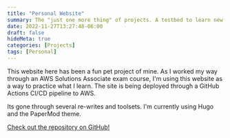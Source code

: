 ```yaml
---
title: "Personal Website"
summary: The "just one more thing" of projects. A testbed to learn new tooling and excercize some UI/UX brain cells.
date: 2022-11-27T13:27:48-06:00
draft: false
hideMeta: true
categories: [Projects]
tags: [Personal]
---
```


This website here has been a fun pet project of mine. As I worked my way through an AWS Solutions Associate exam course, I'm using this website as a way to practice what I learn. The site is being deployed through a GitHub Actions CI/CD pipeline to AWS.

Its gone through several re-writes and toolsets. I'm currently using Hugo and the PaperMod theme.

[Check out the repository on GitHub!](https://github.com/n8tg/personal-website)
